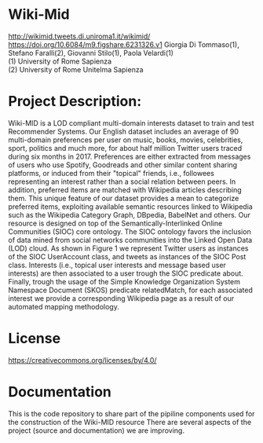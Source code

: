 # Wiki-Mid
http://wikimid.tweets.di.uniroma1.it/wikimid/<br>
https://doi.org/10.6084/m9.figshare.6231326.v1
Giorgia Di Tommaso(1), Stefano Faralli(2), Giovanni Stilo(1), Paola Velardi(1)<br>
(1) University of Rome Sapienza<br>
(2) University of Rome Unitelma Sapienza<br>
# Project Description:
Wiki-MID is a LOD compliant multi-domain interests dataset to train and test Recommender Systems. Our English dataset includes an average of 90 multi-domain preferences per user on music, books, movies, celebrities, sport, politics and much more, for about half million Twitter users traced during six months in 2017. Preferences are either extracted from messages of users who use Spotify, Goodreads and other similar content sharing platforms, or induced from their "topical" friends, i.e., followees representing an interest rather than a social relation between peers. In addition, preferred items are matched with Wikipedia articles describing them. This unique feature of our dataset provides a mean to categorize preferred items, exploiting available semantic resources linked to Wikipedia such as the Wikipedia Category Graph, DBpedia, BabelNet and others.
Our resource is designed on top of the Semantically-Interlinked Online Communities (SIOC) core ontology. The SIOC ontology favors the inclusion of data mined from social networks communities into the Linked Open Data (LOD) cloud. As shown in Figure 1 we represent Twitter users as instances of the SIOC UserAccount class, and tweets as instances of the SIOC Post class. Interests (i.e., topical user interests and message based user interests) are then associated to a user trough the SIOC predicate about. Finally, trough the usage of the Simple Knowledge Organization System Namespace Document (SKOS) predicate relatedMatch, for each associated interest we provide a corresponding Wikipedia page as a result of our automated mapping methodology.

# License
https://creativecommons.org/licenses/by/4.0/

# Documentation
 This is the code repository to share part of the pipiline components used for the construction of the Wiki-MID resource
 There are several aspects of the project (source and documentation) we are improving. 


